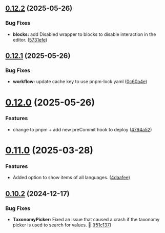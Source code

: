 ## [0.12.2](https://github.com/JCO-Digital/jcore-dynamic-archive/compare/v0.12.1...v0.12.2) (2025-05-26)


### Bug Fixes

* **blocks:** add Disabled wrapper to blocks to disable interaction in the editor. ([5731efe](https://github.com/JCO-Digital/jcore-dynamic-archive/commit/5731efee6371027b5c7f619c3d1d926b46bf1151))



## [0.12.1](https://github.com/JCO-Digital/jcore-dynamic-archive/compare/v0.12.0...v0.12.1) (2025-05-26)


### Bug Fixes

* **workflow:** update cache key to use pnpm-lock.yaml ([0c60a4e](https://github.com/JCO-Digital/jcore-dynamic-archive/commit/0c60a4e52bc00ef69c3741fc1994c7a803a30d6a))



# [0.12.0](https://github.com/JCO-Digital/jcore-dynamic-archive/compare/v0.11.0...v0.12.0) (2025-05-26)


### Features

* change to pnpm + add new preCommit hook to deploy ([4794a52](https://github.com/JCO-Digital/jcore-dynamic-archive/commit/4794a52de45d4a63fe6d32cf16d99f35f5f5760d))



# [0.11.0](https://github.com/JCO-Digital/jcore-dynamic-archive/compare/v0.10.2...v0.11.0) (2025-03-28)


### Features

* Added option to show items of all languages. ([4daafee](https://github.com/JCO-Digital/jcore-dynamic-archive/commit/4daafee522d01a70f5267d2c03259470aa888517))



## [0.10.2](https://github.com/JCO-Digital/jcore-dynamic-archive/compare/v0.10.1...v0.10.2) (2024-12-17)


### Bug Fixes

* **TaxonomyPicker:** Fixed an issue that caused a crash if the taxonomy picker is used to search for values. 🐛 ([f51c137](https://github.com/JCO-Digital/jcore-dynamic-archive/commit/f51c13778a5a6efa519e525243264f2cc080f12b))



